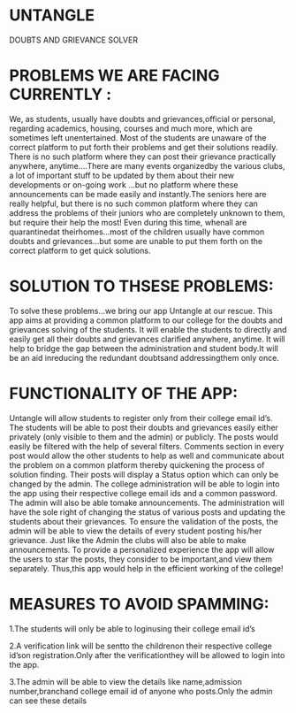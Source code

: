 # UNTANGLE
DOUBTS AND GRIEVANCE SOLVER
# PROBLEMS WE ARE FACING CURRENTLY : 
We, as students, usually have doubts and grievances,official or personal, regarding academics, housing, courses and much more, which are sometimes left unentertained. Most of the students are unaware of the correct platform to put forth their problems and get their solutions readily. There is no such platform where they can post their grievance practically anywhere, anytime....There are many events organizedby the various clubs, a lot of important stuff to be updated by them about their new developments or on-going work ...but no platform where these announcements can be made easily and instantly.The seniors here are really helpful, but there is no such common platform where they can address the problems of their juniors who are completely unknown to them, but require their help the most! Even during this time, whenall are quarantinedat theirhomes...most of the children usually have common doubts and grievances...but some are unable to put them forth on the correct platform to get quick solutions.
# SOLUTION TO THSESE PROBLEMS:
To solve these problems...we bring our app Untangle at our rescue. This app aims at providing a common platform to our college for the doubts and grievances solving of the students. It will enable the students to directly and easily get all their doubts and grievances clarified anywhere, anytime. It will help to bridge the gap between the administration and student body.It will be an aid inreducing the redundant doubtsand addressingthem only once.
# FUNCTIONALITY OF THE APP:
Untangle will allow students to register only from their college email id’s. The students will be able to post their doubts and grievances easily either privately (only visible to them and the admin) or publicly. The posts would easily be filtered with the help of several filters. Comments section in every post would allow the other students to help as well and communicate about the problem on a common platform thereby quickening the process of solution finding. Their posts will display a Status option which can only be changed by the admin. The college administration will be able to login into the app using their respective college email ids and a common password. The admin will also be able tomake announcements. The administration will have the sole right of changing the status of various posts and updating the students about their grievances. To ensure the validation of the posts, the admin will be able to view the details of every student posting his/her grievance. Just like the Admin the clubs will also be able to make announcements. To provide a personalized experience the app will allow the users to star the posts, they consider to be important,and view them separately. Thus,this app would help in the efficient working of the college!
# MEASURES TO AVOID SPAMMING:
1.The students will only be able to loginusing their college email id’s

2.A verification link will be sentto the childrenon their respective college id’son registration.Only after the verificationthey will be allowed to login into the app.

3.The admin will be able to view the details like name,admission number,branchand college email id of anyone who posts.Only the admin can see these details

